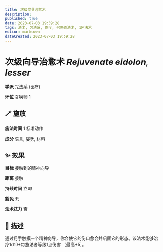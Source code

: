 ```yaml
---
title: 次级向导治愈术
description: 
published: true
date: 2023-07-03 19:59:28
tags: 法术, 咒法系, 医疗, 召唤师法术, 1环法术
editor: markdown
dateCreated: 2023-07-03 19:59:28
---
```


# **次级向导治愈术** *Rejuvenate eidolon, lesser*

**学派** 咒法系 (医疗) 

**环位** 召唤师 1

## 🪄 施放

**施法时间** 1 标准动作

**成分** 语言, 姿势, 材料

## ✨ 效果 

**目标** 接触到的精神向导 

**距离** 接触  

**持续时间** 立即 

**豁免** 无

**法术抗力** 否

## 📖 描述

通过用手触摸一个精神向导，你会使它的伤口愈合并巩固它的形态。该法术能够治疗1d10+每施法者等级1点伤害 （最高+5）。
    
